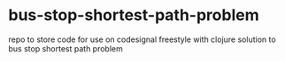 # bus-stop-shortest-path-problem
repo to store code for use on codesignal freestyle with clojure solution to bus stop shortest path problem
